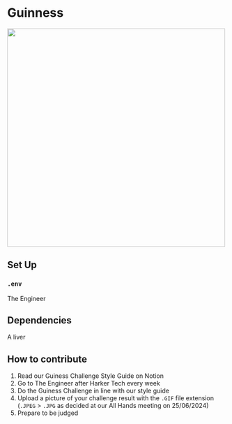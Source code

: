 # Guinness

<img src="https://github.com/jamescape/guinness/assets/121135667/4163fe3b-bd42-4e03-baab-a9919d792054" width="500" />

## Set Up

### `.env`

The Engineer

## Dependencies

A liver

## How to contribute

1. Read our Guiness Challenge Style Guide on Notion
2. Go to The Engineer after Harker Tech every week
3. Do the Guiness Challenge in line with our style guide
4. Upload a picture of your challenge result with the `.GIF` file extension (`.JPEG` > `.JPG` as decided at our All Hands meeting on 25/06/2024)
5. Prepare to be judged
